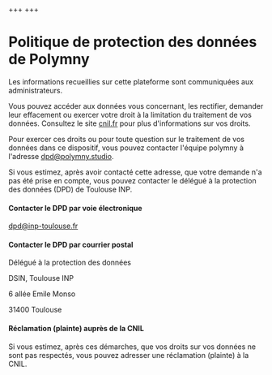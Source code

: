 +++
+++
# Politique de protection des données de Polymny

Les informations recueillies sur cette plateforme sont communiquées aux
administrateurs.

Vous pouvez accéder aux données vous concernant, les rectifier, demander leur
effacement ou exercer votre droit à la limitation du traitement de vos données.
Consultez le site [cnil.fr](https://cnil.fr) pour plus d'informations sur vos
droits.

Pour exercer ces droits ou pour toute question sur le traitement de vos données
dans ce dispositif, vous pouvez contacter l'équipe polymny à l'adresse
[dpd@polymny.studio](mailto:dpd@polymny.studio).

Si vous estimez, après avoir contacté cette adresse, que votre demande n'a pas
été prise en compte, vous pouvez contacter le délégué à la protection des
données (DPD) de Toulouse INP.

#### Contacter le DPD par voie électronique
[dpd@inp-toulouse.fr](mailto:dpd@inp-toulouse.fr)

#### Contacter le DPD par courrier postal
Délégué à la protection des données

DSIN, Toulouse INP

6 allée Emile Monso

31400 Toulouse


#### Réclamation (plainte) auprès de la CNIL

Si vous estimez, après ces démarches, que vos droits sur vos données ne sont
pas respectés, vous pouvez adresser une réclamation (plainte) à la CNIL.

